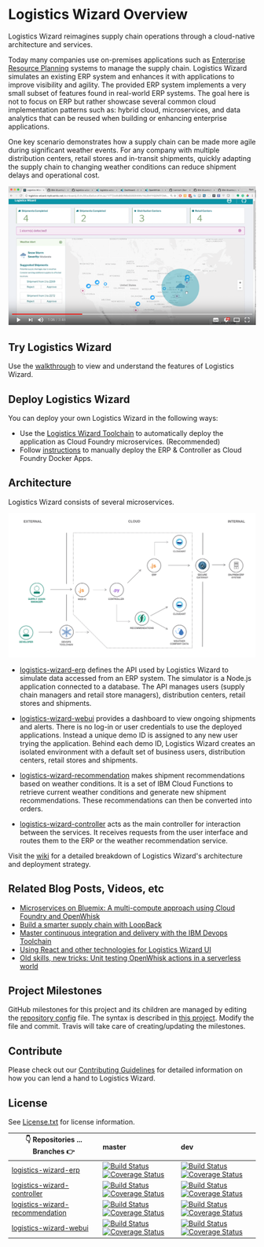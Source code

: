# Logistics Wizard Overview

Logistics Wizard reimagines supply chain operations through a cloud-native architecture and services.

Today many companies use on-premises applications such as [Enterprise Resource Planning](https://en.wikipedia.org/wiki/Enterprise_resource_planning) systems to manage the supply chain. Logistics Wizard simulates an existing ERP system and enhances it with applications to improve visibility and agility. The provided ERP system implements a very small subset of features found in real-world ERP systems. The goal here is not to focus on ERP but rather showcase several common cloud implementation patterns such as: hybrid cloud, microservices, and data analytics that can be reused when building or enhancing enterprise applications.

One key scenario demonstrates how a supply chain can be made more agile during significant weather events. For any company with multiple distribution centers, retail stores and in-transit shipments, quickly adapting the supply chain to changing weather conditions can reduce shipment delays and operational cost.

[![Logistics Wizard on IBM Cloud](docs/youtube_play.png)](http://www.youtube.com/watch?v=wCxXs83-eRc "Logistics Wizard on IBM Cloud")

## Try Logistics Wizard

Use the [walkthrough](WALKTHROUGH.md) to view and understand the features of Logistics Wizard.

## Deploy Logistics Wizard

You can deploy your own Logistics Wizard in the following ways:
  * Use the [Logistics Wizard Toolchain][toolchain_github_url] to automatically deploy the application as Cloud Foundry microservices. (Recommended)
  * Follow [instructions](Deploy_Microservices_Cloud_Foundry_Docker.md) to manually deploy the ERP & Controller as Cloud Foundry Docker Apps.

## Architecture

Logistics Wizard consists of several microservices.

![Architecture Diagram](architecture.png)

* [logistics-wizard-erp][erp_github_url] defines the API used by Logistics Wizard to simulate data accessed from an ERP system. The simulator is a Node.js application connected to a database. The API manages users (supply chain managers and retail store managers), distribution centers, retail stores and shipments.

* [logistics-wizard-webui][webui_github_url] provides a dashboard to view ongoing shipments and alerts. There is no log-in or user credentials to use the deployed applications. Instead a unique demo ID is assigned to any new user trying the application. Behind each demo ID, Logistics Wizard creates an isolated environment with a default set of business users, distribution centers, retail stores and shipments.

* [logistics-wizard-recommendation][recommendation_github_url] makes shipment recommendations based on weather conditions. It is a set of IBM Cloud Functions to retrieve current weather conditions and generate new shipment recommendations. These recommendations can then be converted into orders.

* [logistics-wizard-controller][controller_github_url] acts as the main controller for interaction between the services. It receives requests from the user interface and routes them to the ERP or the weather recommendation service.

Visit the [wiki](https://github.com/IBM-Cloud/logistics-wizard/wiki) for a detailed breakdown of Logistics Wizard's architecture and deployment strategy.

## Related Blog Posts, Videos, etc

- [Microservices on Bluemix: A multi-compute approach using Cloud Foundry and OpenWhisk](https://www.ibm.com/blogs/bluemix/2017/02/microservices-multi-compute-approach-using-cloud-foundry-openwhisk/)
- [Build a smarter supply chain with LoopBack](https://developer.ibm.com/bluemix/2016/07/11/building-smarter-supply-chain-developer-journey-loopback/)
- [Master continuous integration and delivery with the IBM Devops Toolchain](https://developer.ibm.com/bluemix/2016/08/09/master-continuous-integration-delivery-ibm-devops-toolchain/)
- [Using React and other technologies for Logistics Wizard UI](https://www.ibm.com/blogs/bluemix/2016/01/using-react/)
- [Old skills, new tricks: Unit testing OpenWhisk actions in a serverless world](https://www.ibm.com/blogs/bluemix/2016/12/unit-testing-openwhisk-actions-serverless-world/)

## Project Milestones

GitHub milestones for this project and its children are managed by editing the [repository config](repository-config.json) file. The syntax is described in [this project](https://github.com/Jimdo/github-sync-labels-milestones). Modify the file and commit. Travis will take care of creating/updating the milestones.

## Contribute
Please check out our [Contributing Guidelines](.github/CONTRIBUTING.md) for detailed information on how you can lend a hand to Logistics Wizard.

## License

See [License.txt](License.txt) for license information.

| :point_down: Repositories ... Branches :point_right: | master | dev |
| --- | :--- | :--- |
| [logistics-wizard-erp][erp_github_url] | [![Build Status](https://travis-ci.org/IBM-Cloud/logistics-wizard-erp.svg?branch=master)](https://travis-ci.org/IBM-Cloud/logistics-wizard-erp) [![Coverage Status](https://coveralls.io/repos/github/IBM-Cloud/logistics-wizard-erp/badge.svg?branch=master)](https://coveralls.io/github/IBM-Cloud/logistics-wizard-erp?branch=master) | [![Build Status](https://travis-ci.org/IBM-Cloud/logistics-wizard-erp.svg?branch=dev)](https://travis-ci.org/IBM-Cloud/logistics-wizard-erp) [![Coverage Status](https://coveralls.io/repos/github/IBM-Cloud/logistics-wizard-erp/badge.svg?branch=dev)](https://coveralls.io/github/IBM-Cloud/logistics-wizard-erp?branch=dev)|
| [logistics-wizard-controller][controller_github_url] | [![Build Status](https://travis-ci.org/IBM-Cloud/logistics-wizard-controller.svg?branch=master)](https://travis-ci.org/IBM-Cloud/logistics-wizard-controller) [![Coverage Status](https://coveralls.io/repos/github/IBM-Cloud/logistics-wizard-controller/badge.svg?branch=master)](https://coveralls.io/github/IBM-Cloud/logistics-wizard-controller?branch=master) | [![Build Status](https://travis-ci.org/IBM-Cloud/logistics-wizard-controller.svg?branch=dev)](https://travis-ci.org/IBM-Cloud/logistics-wizard-controller) [![Coverage Status](https://coveralls.io/repos/github/IBM-Cloud/logistics-wizard-controller/badge.svg?branch=dev)](https://coveralls.io/github/IBM-Cloud/logistics-wizard-controller?branch=dev) |
| [logistics-wizard-recommendation][recommendation_github_url] | [![Build Status](https://travis-ci.org/IBM-Cloud/logistics-wizard-recommendation.svg?branch=master)](https://travis-ci.org/IBM-Cloud/logistics-wizard-recommendation) [![Coverage Status](https://coveralls.io/repos/github/IBM-Cloud/logistics-wizard-recommendation/badge.svg?branch=master)](https://coveralls.io/github/IBM-Cloud/logistics-wizard-recommendation?branch=master) | [![Build Status](https://travis-ci.org/IBM-Cloud/logistics-wizard-recommendation.svg?branch=dev)](https://travis-ci.org/IBM-Cloud/logistics-wizard-recommendation) [![Coverage Status](https://coveralls.io/repos/github/IBM-Cloud/logistics-wizard-recommendation/badge.svg?branch=dev)](https://coveralls.io/github/IBM-Cloud/logistics-wizard-recommendation?branch=dev)|
| [logistics-wizard-webui][webui_github_url] | [![Build Status](https://travis-ci.org/IBM-Cloud/logistics-wizard-webui.svg?branch=master)](https://travis-ci.org/IBM-Cloud/logistics-wizard-webui) [![Coverage Status](https://coveralls.io/repos/github/IBM-Cloud/logistics-wizard-webui/badge.svg?branch=master)](https://coveralls.io/github/IBM-Cloud/logistics-wizard-webui?branch=master) | [![Build Status](https://travis-ci.org/IBM-Cloud/logistics-wizard-webui.svg?branch=dev)](https://travis-ci.org/IBM-Cloud/logistics-wizard-webui) [![Coverage Status](https://coveralls.io/repos/github/IBM-Cloud/logistics-wizard-webui/badge.svg?branch=dev)](https://coveralls.io/github/IBM-Cloud/logistics-wizard-webui?branch=dev)|


<!--Links-->
[webui_github_url]: https://github.com/IBM-Cloud/logistics-wizard-webui
[controller_github_url]: https://github.com/IBM-Cloud/logistics-wizard-controller
[erp_github_url]: https://github.com/IBM-Cloud/logistics-wizard-erp
[recommendation_github_url]: https://github.com/IBM-Cloud/logistics-wizard-recommendation
[toolchain_github_url]: https://github.com/IBM-Cloud/logistics-wizard-toolchain

